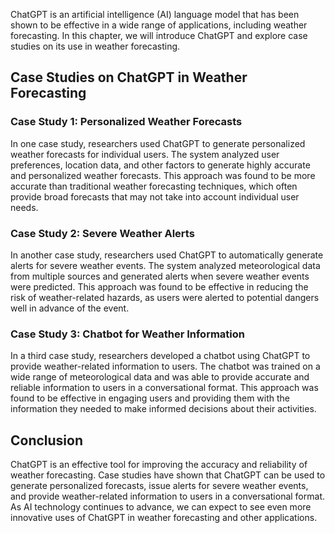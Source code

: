 

ChatGPT is an artificial intelligence (AI) language model that has been shown to be effective in a wide range of applications, including weather forecasting. In this chapter, we will introduce ChatGPT and explore case studies on its use in weather forecasting.

Case Studies on ChatGPT in Weather Forecasting
----------------------------------------------

### Case Study 1: Personalized Weather Forecasts

In one case study, researchers used ChatGPT to generate personalized weather forecasts for individual users. The system analyzed user preferences, location data, and other factors to generate highly accurate and personalized weather forecasts. This approach was found to be more accurate than traditional weather forecasting techniques, which often provide broad forecasts that may not take into account individual user needs.

### Case Study 2: Severe Weather Alerts

In another case study, researchers used ChatGPT to automatically generate alerts for severe weather events. The system analyzed meteorological data from multiple sources and generated alerts when severe weather events were predicted. This approach was found to be effective in reducing the risk of weather-related hazards, as users were alerted to potential dangers well in advance of the event.

### Case Study 3: Chatbot for Weather Information

In a third case study, researchers developed a chatbot using ChatGPT to provide weather-related information to users. The chatbot was trained on a wide range of meteorological data and was able to provide accurate and reliable information to users in a conversational format. This approach was found to be effective in engaging users and providing them with the information they needed to make informed decisions about their activities.

Conclusion
----------

ChatGPT is an effective tool for improving the accuracy and reliability of weather forecasting. Case studies have shown that ChatGPT can be used to generate personalized forecasts, issue alerts for severe weather events, and provide weather-related information to users in a conversational format. As AI technology continues to advance, we can expect to see even more innovative uses of ChatGPT in weather forecasting and other applications.
